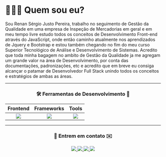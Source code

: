 <h1>🤷🏻‍♂️ Quem sou eu?</h3>


<p>
  Sou Renan Sérgio Justo Pereira, trabalho no seguimento de Gestão da Qualidade em uma empresa de Inspeção de Mercadorias em geral e em meu tempo livre estudo todos os conceitos de Desenvolvimento Front-end através do JavaScript, onde então caminho atualmente nos aprendizados de Jquery e Bootstrap e estou também chegando no fim do meu curso Superior Tecnológico de Análise e Desenvolvimento de Sistemas. Acredito que toda minha bagagem no ambito de Gestão da Qualidade ja me agregam um grande valor na área de Desenvolvimento, por conta das documentações, padronizações, etc e acredito que em breve eu consiga alcançar o patamar de Desenvolvedor Full Stack unindo todos os conceitos e estratégios de ambas as áreas.
</p>

<hr />

<div align="center">
    <h3 align="center">🛠️ Ferramentas de Desenvolvimento 📖</h3>
    
|   Frontend   |    Frameworks  |    Tools    |
|     :---:    |     :---:      |    :---:    |
| <img src="https://skillicons.dev/icons?i=html,css,javascript" /> | <img src="https://skillicons.dev/icons?i=bootstrap,jquery" /> | <img src="https://skillicons.dev/icons?i=vscode,github" /> |

</div>

<hr />

<!-- PROJECTS 
<h3 align="center">🚀 Projects</h3>
<p align="center">
  <a target="_blank" href="https://llama.la/" style="text-decoration: none;">
    <img src="https://llama.la/wp-content/themes/llama/assets/img/logos-icones/logo.png" width="100" alt="Llama" />
  </a>
  &nbsp;&nbsp;&nbsp;&nbsp;
  
  <a target="_blank" href="https://orthox.com.br/" style="text-decoration: none;">
    <img src="https://orthox.com.br/wp-content/themes/ortho-x/assets/img/logo.png" width="100" alt="Orthox" />
  </a>
  &nbsp;&nbsp;&nbsp;&nbsp;
  
  
  <a target="_blank" href="https://www.meuapenolitoral.com.br/" style="text-decoration: none;">
    <img src="https://www.credlarconstrutora.com.br/wp-content/uploads/2023/04/Credlar-Horizontal-e1682632221446.png" width="100" alt="Credlar Construtora" />
  </a>
  &nbsp;&nbsp;&nbsp;&nbsp;
  
  <a target="_blank" href="https://www.wesmilesorocaba.com.br/" style="text-decoration: none;">
    <img src="https://www.wesmilesorocaba.com.br/wp-content/themes/we-smile/assets/img/logo.png" width="100" alt="Wes Miles" />
  </a>
  &nbsp;&nbsp;&nbsp;&nbsp;
  
  <a target="_blank" href="https://alpidistribuidora.com.br/" style="text-decoration: none;">
    <img src="https://alpidistribuidora.com.br/wp-content/themes/alpi-distribuidora/assets/img/logo-alpi.png" width="100" alt="Alpi Distribuidora" />
  </a>
</p>

<hr />
-->

<!-- CONTATO -->
<h3  align="center">📱 Entrem em contato ✉️</h3>
<p align="center">
      <a href="https://www.linkedin.com/in/renan-justo-995747168/" target="_blank">
      <img src="https://img.shields.io/badge/-LinkedIn-%230077B5?style=for-the-badge&logo=linkedin&logoColor=white" target="_blank">
    </a> 
  <a href="https://www.instagram.com/rjusto013/" target="_blank">
    <img src="https://img.shields.io/badge/-Instagram-%23E4405F?style=for-the-badge&logo=instagram&logoColor=white" target="_blank">
  </a>
    <a href = "mailto:renanjusto@hotmail.com">
      <img src="https://img.shields.io/badge/-Outlook-%23007ACC?style=for-the-badge&logo=microsoft-outlook&logoColor=white" target="_blank">
    </a>
 <a href="" target="_blank">
   <img src="https://img.shields.io/badge/Discord-7289DA?style=for-the-badge&logo=discord&logoColor=white" target="_blank">
 </a>
</p>

